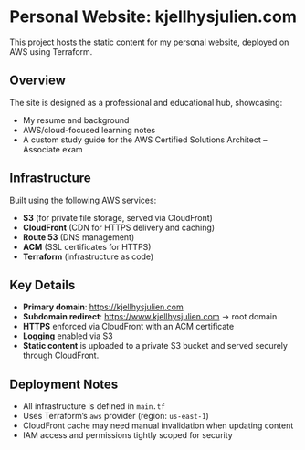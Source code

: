 # Personal Website: kjellhysjulien.com

This project hosts the static content for my personal website, deployed on AWS using Terraform.

## Overview

The site is designed as a professional and educational hub, showcasing:
- My resume and background
- AWS/cloud-focused learning notes
- A custom study guide for the AWS Certified Solutions Architect – Associate exam

## Infrastructure

Built using the following AWS services:
- **S3** (for private file storage, served via CloudFront)
- **CloudFront** (CDN for HTTPS delivery and caching)
- **Route 53** (DNS management)
- **ACM** (SSL certificates for HTTPS)
- **Terraform** (infrastructure as code)

## Key Details

- **Primary domain**: https://kjellhysjulien.com  
- **Subdomain redirect**: https://www.kjellhysjulien.com → root domain  
- **HTTPS** enforced via CloudFront with an ACM certificate  
- **Logging** enabled via S3  
- **Static content** is uploaded to a private S3 bucket and served securely through CloudFront.

## Deployment Notes

- All infrastructure is defined in `main.tf`
- Uses Terraform’s `aws` provider (region: `us-east-1`)
- CloudFront cache may need manual invalidation when updating content
- IAM access and permissions tightly scoped for security